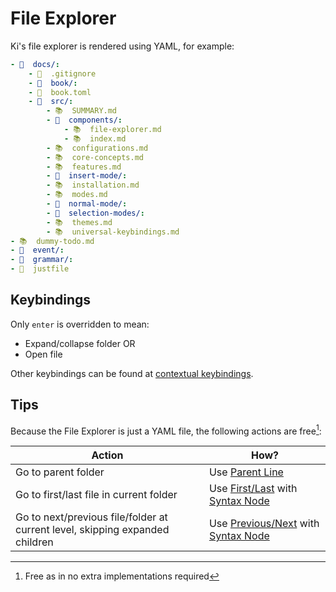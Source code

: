 # File Explorer

Ki's file explorer is rendered using YAML, for example:

```yaml
- 📂  docs/:
    - 🙈  .gitignore
    - 📁  book/:
    - 📄  book.toml
    - 📂  src/:
        - 📚  SUMMARY.md
        - 📂  components/:
            - 📚  file-explorer.md
            - 📚  index.md
        - 📚  configurations.md
        - 📚  core-concepts.md
        - 📚  features.md
        - 📁  insert-mode/:
        - 📚  installation.md
        - 📚  modes.md
        - 📁  normal-mode/:
        - 📁  selection-modes/:
        - 📚  themes.md
        - 📚  universal-keybindings.md
- 📚  dummy-todo.md
- 📁  event/:
- 📁  grammar/:
- 📄  justfile
```

## Keybindings

Only `enter` is overridden to mean:

- Expand/collapse folder OR
- Open file

Other keybindings can be found at [contextual keybindings](../normal-mode/space-menu.md#file-explorer-actions).

## Tips

Because the File Explorer is just a YAML file, the following actions are free[^1]:

| Action                                                                        | How?                                         |
| ----------------------------------------------------------------------------- | -------------------------------------------- |
| Go to parent folder                                                           | Use [Parent Line][1]                         |
| Go to first/last file in current folder                                       | Use [First/Last][2] with [Syntax Node][3]    |
| Go to next/previous file/folder at current level, skipping expanded children | Use [Previous/Next][4] with [Syntax Node][3] |

[^1]: Free as in no extra implementations required

[1]: ../normal-mode/core-movements.md#parent-line
[2]: ../normal-mode/core-movements.md#firstlast
[3]: ../normal-mode/selection-modes/syntax-node-based.md#syntax-node
[4]: ../normal-mode/core-movements.md#previousnext
